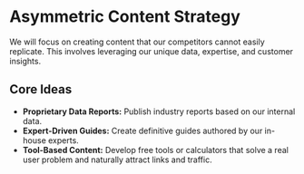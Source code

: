 # Asymmetric Content Strategy

We will focus on creating content that our competitors cannot easily replicate. This involves leveraging our unique data, expertise, and customer insights.

## Core Ideas

* **Proprietary Data Reports:** Publish industry reports based on our internal data.
* **Expert-Driven Guides:** Create definitive guides authored by our in-house experts.
* **Tool-Based Content:** Develop free tools or calculators that solve a real user problem and naturally attract links and traffic.
